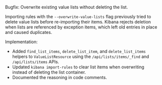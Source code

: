 Bugfix: Overwrite existing value lists without deleting the list.

Importing rules with the `--overwrite-value-lists` flag previously tried to delete
value lists before re-importing their items. Kibana rejects deletion when lists
are referenced by exception items, which left old entries in place and caused
duplicates.

Implementation:
- Added `find_list_items`, `delete_list_item`, and `delete_list_items` helpers to
  `ValueListResource` using the `/api/lists/items/_find` and `/api/lists/items`
  APIs.
- Updated `kibana import-rules` to clear list items when overwriting instead of
  deleting the list container.
- Documented the reasoning in code comments.
